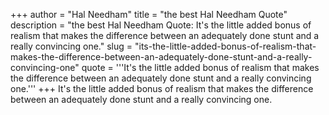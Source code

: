 +++
author = "Hal Needham"
title = "the best Hal Needham Quote"
description = "the best Hal Needham Quote: It's the little added bonus of realism that makes the difference between an adequately done stunt and a really convincing one."
slug = "its-the-little-added-bonus-of-realism-that-makes-the-difference-between-an-adequately-done-stunt-and-a-really-convincing-one"
quote = '''It's the little added bonus of realism that makes the difference between an adequately done stunt and a really convincing one.'''
+++
It's the little added bonus of realism that makes the difference between an adequately done stunt and a really convincing one.
